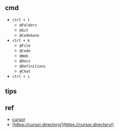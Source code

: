 
## cmd
+ `ctrl + l`
    + `@Folders`
    + `@Git`
    + `@Codebase`
+ `ctrl + k`
    + `@File`
    + `@Code`
    + `@Web`
    + `@Docs`
    + `@Definitions`
    + `@Chat`
+ `ctrl + i`

## tips


## ref
+ [cursor](https://jstoppa.com/posts/artificial-intelligence/fundamentals/code-smarter-not-harder-developing-with-cursor-and-claude-sonnet/post/)
+ [https://cursor.directory/](https://cursor.directory/)